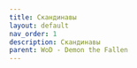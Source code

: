 ```yaml
---
title: Скандинавы
layout: default
nav_order: 1
description: Скандинавы
parent: WoD - Demon the Fallen
---
```



